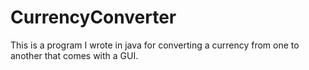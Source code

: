 # CurrencyConverter
This is a program I wrote in java for converting a currency from one to another that comes with a GUI. 

